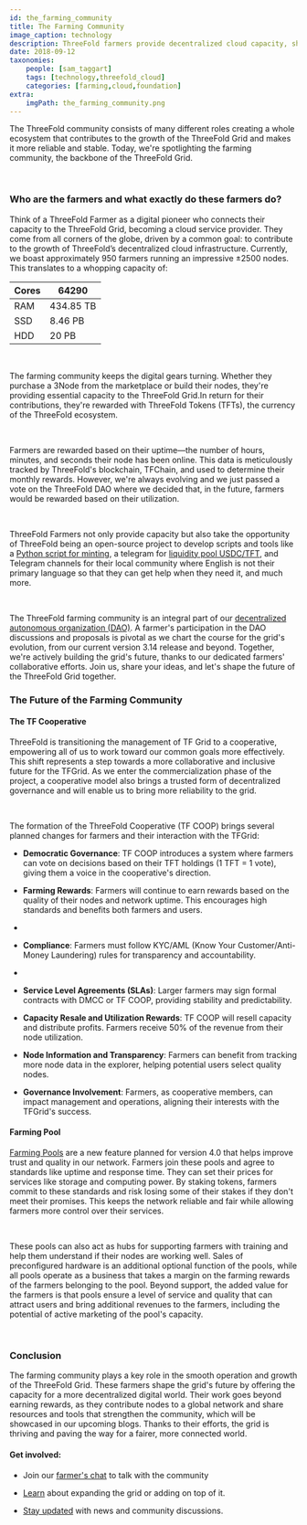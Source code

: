 ```yaml
---
id: the_farming_community
title: The Farming Community
image_caption: technology
description: ThreeFold farmers provide decentralized cloud capacity, shape the grid's future, and share resources to build a fair and connected world.
date: 2018-09-12
taxonomies:
    people: [sam_taggart]
    tags: [technology,threefold_cloud]
    categories: [farming,cloud,foundation]
extra:
    imgPath: the_farming_community.png
---
```


The ThreeFold community consists of many different roles creating a whole ecosystem that contributes to the growth of the ThreeFold Grid and makes it more reliable and stable. Today, we're spotlighting the farming community, the backbone of the ThreeFold Grid.

</br>

### Who are the farmers and what exactly do these farmers do?

Think of a ThreeFold Farmer as a digital pioneer who connects their capacity to the ThreeFold Grid, becoming a cloud service provider. They come from all corners of the globe, driven by a common goal: to contribute to the growth of ThreeFold’s decentralized cloud infrastructure.
Currently, we boast approximately 950 farmers running an impressive ±2500 nodes. This translates to a whopping capacity of:

| Cores | 64290 |
| ---- | --- |
| RAM | 434.85 TB
| SSD | 8.46 PB |
| HDD | 20 PB | 

</br>

The farming community keeps the digital gears turning. Whether they purchase a 3Node from the marketplace or build their nodes, they're providing essential capacity to the ThreeFold Grid.In return for their contributions, they're rewarded with ThreeFold Tokens (TFTs), the currency of the ThreeFold ecosystem.

</br>

Farmers are rewarded based on their uptime—the number of hours, minutes, and seconds their node has been online. This data is meticulously tracked by ThreeFold's blockchain, TFChain,  and used to determine their monthly rewards. However, we're always evolving and we just passed a vote on the ThreeFold DAO where we decided that, in the future, farmers would be rewarded based on their utilization.

</br>

ThreeFold Farmers not only provide capacity but also take the opportunity of ThreeFold being an open-source project to develop scripts and tools like a [Python script for minting](https://forum.threefold.io/t/farm-earnings-data-capture-made-easy/4251), a telegram for [liquidity pool  USDC/TFT](https://t.me/threefold/42257/54497), and Telegram channels for their local community where English is not their primary language so that they can get help when they need it, and much more.

</br>

The ThreeFold farming community is an integral part of our [decentralized autonomous organization (DAO)](https://manual.grid.tf/documentation/dashboard/tfchain/tf_dao.html). A farmer's participation in the DAO discussions and proposals is pivotal as we chart the course for the grid's evolution, from our current version 3.14 release and beyond. Together, we're actively building the grid's future, thanks to our dedicated farmers' collaborative efforts. Join us, share your ideas, and let's shape the future of the ThreeFold Grid together.

### The Future of the Farming Community

#### The TF Cooperative

ThreeFold is transitioning the management of TF Grid to a cooperative, empowering all of us to work toward our common goals more effectively. This shift represents a step towards a more collaborative and inclusive future for the TFGrid. As we enter the commercialization phase of the project, a cooperative model also brings a trusted form of decentralized governance and will enable us to bring more reliability to the grid.

</br>

The formation of the ThreeFold Cooperative (TF COOP) brings several planned changes for farmers and their interaction with the TFGrid:

<ul>
<li> 

**Democratic Governance**: TF COOP introduces a system where farmers can vote on decisions based on their TFT holdings (1 TFT = 1 vote), giving them a voice in the cooperative's direction. </li>

<li>

**Farming Rewards**: Farmers will continue to earn rewards based on the quality of their nodes and network uptime. This encourages high standards and benefits both farmers and users.<li>

<li>

**Compliance**: Farmers must follow KYC/AML (Know Your Customer/Anti-Money Laundering) rules for transparency and accountability.<li>

<li>

**Service Level Agreements (SLAs)**: Larger farmers may sign formal contracts with DMCC or TF COOP, providing stability and predictability.</li>

<li>

**Capacity Resale and Utilization Rewards**: TF COOP will resell capacity and distribute profits. Farmers receive 50% of the revenue from their node utilization.</li>

<li>

**Node Information and Transparency**: Farmers can benefit from tracking more node data in the explorer, helping potential users select quality nodes.</li>

<li>

**Governance Involvement**: Farmers, as cooperative members, can impact management and operations, aligning their interests with the TFGrid's success.</li>
</ul>

#### Farming Pool

[Farming Pools](https://www.threefold.io/blog/farming-pools/) are a new feature planned for version 4.0 that helps improve trust and quality in our network. Farmers join these pools and agree to standards like uptime and response time. They can set their prices for services like storage and computing power. By staking tokens, farmers commit to these standards and risk losing some of their stakes if they don't meet their promises. This keeps the network reliable and fair while allowing farmers more control over their services.

</br>

These pools can also act as hubs for supporting farmers with training and help them understand if their nodes are working well. Sales of preconfigured hardware is an additional optional function of the pools, while all pools operate as a business that takes a margin on the farming rewards of the farmers belonging to the pool. Beyond support, the added value for the farmers is that pools ensure a level of service and quality that can attract users and bring additional revenues to the farmers, including the potential of active marketing of the pool's capacity.

</br>

### Conclusion

The farming community plays a key role in the smooth operation and growth of the ThreeFold Grid. These farmers shape the grid's future by offering the capacity for a more decentralized digital world. Their work goes beyond earning rewards, as they contribute nodes to a global network and share resources and tools that strengthen the community, which will be showcased in our upcoming blogs. Thanks to their efforts, the grid is thriving and paving the way for a fairer, more connected world.

#### Get involved: 

<ul>
<li>

Join our [farmer's chat](https://t.me/threefoldfarmers) to talk with the community</li>

<li>

[Learn](https://manual.grid.tf/) about expanding the grid or adding on top of it.</li>

<li>

[Stay updated](https://t.me/threefoldnews) with news and community discussions.</li>
</ul>
















